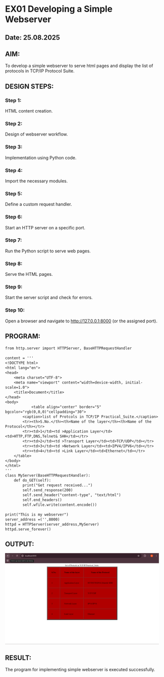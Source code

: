 # EX01 Developing a Simple Webserver
## Date: 25.08.2025

## AIM:
To develop a simple webserver to serve html pages and display the list of protocols in TCP/IP Protocol Suite.

## DESIGN STEPS:
### Step 1: 
HTML content creation.

### Step 2:
Design of webserver workflow.

### Step 3:
Implementation using Python code.

### Step 4:
Import the necessary modules.

### Step 5:
Define a custom request handler.

### Step 6:
Start an HTTP server on a specific port.

### Step 7:
Run the Python script to serve web pages.

### Step 8:
Serve the HTML pages.

### Step 9:
Start the server script and check for errors.

### Step 10:
Open a browser and navigate to http://127.0.0.1:8000 (or the assigned port).

## PROGRAM:
````
from http.server import HTTPServer, BaseHTTPRequestHandler

content = '''
<!DOCTYPE html>
<html lang="en">
<head>
    <meta charset="UTF-8">
    <meta name="viewport" content="width=device-width, initial-scale=1.0">
    <title>Document</title>
</head>
<body>
            <table align="center" border="5" bgcolor="rgb(0,0,0)"cellpadding="30">
        <caption>list of Protcols in TCP/IP Practical_Suite.</caption>
        <tr><th>S.No.</th><th>Name of the layer</th><th>Name of the Protocol</th></tr>
        <tr><td>1</td><td >Application Layer</td><td>HTTP,FTP,DNS,Telnet& SHH</td></tr>
        <tr><td>2</td><td >Transport Layer</td><td>TCP/UDP</td></tr>
        <tr><td>3</td><td >Network Layer</td><td>IPV4/IPV6</td></tr>
        <tr><td>4</td><td >Link Layer</td><td>Ethernet</td></tr>
    </table>
</body>
</html>
'''
class MyServer(BaseHTTPRequestHandler):
    def do_GET(self):
        print("Get request received...")
        self.send_response(200) 
        self.send_header("content-type", "text/html")       
        self.end_headers()
        self.wfile.write(content.encode())

print("This is my webserver") 
server_address =('',8000)
httpd = HTTPServer(server_address,MyServer)
httpd.serve_forever()
````

## OUTPUT:
![OUTPUT](<Screenshot 2025-08-25 082139.png>)
## RESULT:
The program for implementing simple webserver is executed successfully.
